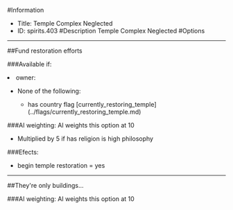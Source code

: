#Information
 - Title: Temple Complex Neglected
 - ID: spirits.403
#Description
Temple Complex Neglected
#Options

___
##Fund restoration efforts

###Available if:
<li>owner:</li><ul><li>None of the following:</li><ul><li>has country flag [currently_restoring_temple](../flags/currently_restoring_temple.md)</li></ul></ul>

###AI weighting:
AI weights this option at 10
 - Multiplied by 5 if has religion is high philosophy


###Efects:<ul><li>begin temple restoration = yes</li></ul>

___
##They're only buildings...

###AI weighting:
AI weights this option at 10

